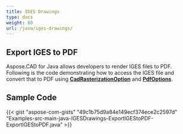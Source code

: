 ```yaml
---
title: IGES Drawings
type: docs
weight: 80
url: /java/iges-drawings/
---
```


## **Export IGES to PDF**

Aspose.CAD for Java allows developers to render IGES files to PDF. Following is the code demonstrating how to access the IGES file and convert that to PDF using [**CadRasterizationOption**](https://apireference.aspose.com/cad/java/com.aspose.cad.imageoptions/CadRasterizationOptions) and [**PdfOptions**](https://apireference.aspose.com/cad/java/com.aspose.cad.imageoptions/PdfOptions).

## Sample Code

{{< gist "aspose-com-gists" "49c1b75d9a84e149ecf374ece2c2597d" "Examples-src-main-java-IGESDrawings-ExportIGEStoPDF-ExportIGEStoPDF.java" >}}
